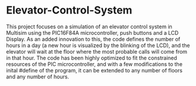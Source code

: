 # Elevator-Control-System
This project focuses on a simulation of an elevator control system in Multisim using the PIC16F84A microcontroller, push buttons and a LCD Display. As an added innovation to this, the code defines the number of hours in a day (a new hour is visualized by the blinking of the LCD), and the elevator will wait at the floor where the most probable calls will come from in that hour. The code has been highly optimized to fit the constrained resources of the PIC microcontroller, and with a few modifications to the inital #define of the program, it can be extended to any number of floors and any number of hours.
